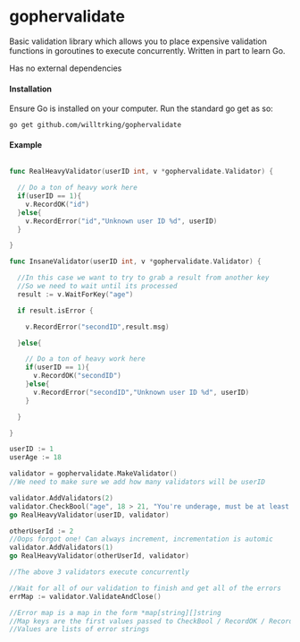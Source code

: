 gophervalidate
===========

Basic validation library which allows you to place expensive validation functions in goroutines to execute concurrently. Written in part to learn Go.

Has no external dependencies


#### Installation
Ensure Go is installed on your computer.
Run the standard go get as so:

	go get github.com/willtrking/gophervalidate


#### Example
```go

func RealHeavyValidator(userID int, v *gophervalidate.Validator) {

  // Do a ton of heavy work here
  if(userID == 1){
    v.RecordOK("id")
  }else{
    v.RecordError("id","Unknown user ID %d", userID)
  }

}

func InsaneValidator(userID int, v *gophervalidate.Validator) {

  //In this case we want to try to grab a result from another key
  //So we need to wait until its processed
  result := v.WaitForKey("age")

  if result.isError {

    v.RecordError("secondID",result.msg)

  }else{

    // Do a ton of heavy work here
    if(userID == 1){
      v.RecordOK("secondID")
    }else{
      v.RecordError("secondID","Unknown user ID %d", userID)
    }

  }

}

userID := 1
userAge := 18

validator = gophervalidate.MakeValidator()
//We need to make sure we add how many validators will be userID

validator.AddValidators(2)
validator.CheckBool("age", 18 > 21, "You're underage, must be at least %d!", 21)
go RealHeavyValidator(userID, validator)

otherUserId := 2
//Oops forgot one! Can always increment, incrementation is automic
validator.AddValidators(1)
go RealHeavyValidator(otherUserId, validator)

//The above 3 validators execute concurrently

//Wait for all of our validation to finish and get all of the errors
errMap := validator.ValidateAndClose()

//Error map is a map in the form *map[string][]string
//Map keys are the first values passed to CheckBool / RecordOK / RecordErr
//Values are lists of error strings
```
